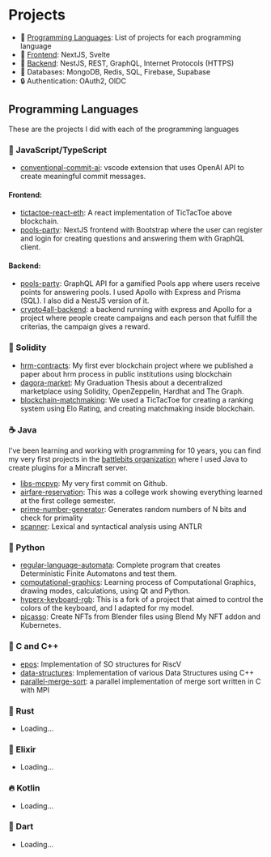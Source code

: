 # Projects

- 🔨 [Programming Languages](#programming-languages): List of projects for each programming language
- 🎨 [Frontend](#frontend): NextJS, Svelte
- 🔧 [Backend](#backend): NestJS, REST, GraphQL, Internet Protocols (HTTPS) 
- 💾 Databases: MongoDB, Redis, SQL, Firebase, Supabase
- 🔒 Authentication: OAuth2, OIDC


## Programming Languages
These are the projects I did with each of the programming languages

### 🚀 JavaScript/TypeScript

- [conventional-commit-ai](https://github.com/flametuner/vscode-conventional-commit-ai): vscode extension that uses OpenAI API to create meaningful commit messages.

#### Frontend:
- [tictactoe-react-eth](https://github.com/flametuner/eth-tictactoe-react): A react implementation of TicTacToe above blockchain.
- [pools-party](https://github.com/flametuner/pools-party): NextJS frontend with Bootstrap where the user can register and login for creating questions and answering them with GraphQL client.

#### Backend:
- [pools-party](https://github.com/flametuner/pools-party): GraphQL API for a gamified Pools app where users receive points for answering pools. I used Apollo with Express and Prisma (SQL). I also did a NestJS version of it. 
- [crypto4all-backend](https://github.com/flametuner/crypto4all-backend): a backend running with express and Apollo for a project where people create campaigns and each person that fulfill the criterias, the campaign gives a reward.

### 📄 Solidity
- [hrm-contracts](https://github.com/flametuner/hrm-contracts): My first ever blockchain project where we published a paper about hrm process in public institutions using blockchain
- [dagora-market](https://github.com/dagoramarket): My Graduation Thesis about a decentralized marketplace using Solidity, OpenZeppelin, Hardhat and The Graph.
- [blockchain-matchmaking](https://github.com/flametuner/blockchain-matchmaking): We used a TicTacToe for creating a ranking system using Elo Rating, and creating matchmaking inside blockchain.

### ☕ Java
I've been learning and working with programming for 10 years, you can find my very first projects in the [battlebits organization](https://github.com/battlebits) where I used Java to create plugins for a Mincraft server.

- [libs-mcpvp](https://github.com/flametuner/LibsMcpvp): My very first commit on Github.
- [airfare-reservation](https://github.com/flametuner/airfare-reservation): This was a college work showing everything learned at the first college semester.
- [prime-number-generator](https://github.com/flametuner/prime-bignumber-generator): Generates random numbers of N bits and check for primality
- [scanner](https://github.com/flametuner/scanner): Lexical and syntactical analysis using ANTLR

### 🐍 Python

- [regular-language-automata](https://github.com/flametuner/regular-language-automata): Complete program that creates Deterministic Finite Automatons and test them.
- [computational-graphics](https://github.com/flametuner/computational-graphics): Learning process of Computational Graphics, drawing modes, calculations, using Qt and Python.
- [hyperx-keyboard-rgb](https://github.com/K4CZP3R/hyperx-keyboard-rgb): This is a fork of a project that aimed to control the colors of the keyboard, and I adapted for my model.
- [picasso](https://github.com/flametuner/picasso): Create NFTs from Blender files using Blend My NFT addon and Kubernetes.
### 🔧 C and C++

- [epos](https://github.com/flametuner/epos-riscv): Implementation of SO structures for RiscV
- [data-structures](https://github.com/flametuner/data-structures): Implementation of various Data Structures using C++
- [parallel-merge-sort](https://github.com/flametuner/parallel-merge-sort): a parallel implementation of merge sort written in C with MPI

### 🦀 Rust
- Loading...

### 🍃 Elixir
- Loading...

### 🔥 Kotlin
- Loading...

### 🎯 Dart
- Loading...
